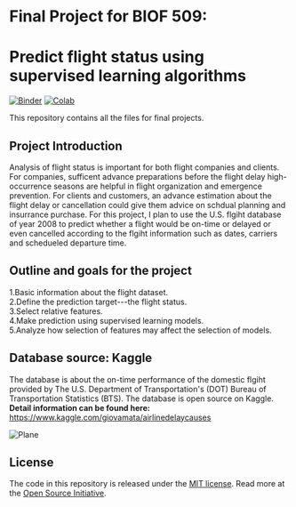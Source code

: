 # Final Project for BIOF 509:
# Predict flight status using supervised learning algorithms

[![Binder](https://mybinder.org/badge_logo.svg)](https://mybinder.org/v2/gh/Wolfking2015/final-project/master?urlpath=lab/tree/final-project.ipynb)
[![Colab](https://colab.research.google.com/assets/colab-badge.svg)](https://colab.research.google.com/github/Wolfking2015/final-project/blob/master/final-project.ipynb)

This repository contains all the files for final projects.

## Project Introduction
Analysis of flight status is important for both flight companies and clients. For companies, sufficent advance preparations before the flight delay high-occurrence seasons are helpful in flight organization and emergence prevention. For clients and customers, an advance estimation about the flight delay or cancellation could give them advice on schdual planning and insurrance purchase. For this project, I plan to use the U.S. flgiht database of year 2008 to predict whether a flight would be on-time or delayed or even cancelled according to the flgiht information such as dates, carriers and schedueled departure time.

## Outline and goals for the project
1.Basic information about the flight dataset.\
2.Define the prediction target---the flight status.\
3.Select relative features.\
4.Make prediction using supervised learning models.\
5.Analyze how selection of features may affect the selection of models.

## Database source: Kaggle
The database is about the on-time performance of the domestic flgiht provided by The U.S. Department of Transportation's (DOT) Bureau of Transportation Statistics (BTS). The database is open source on Kaggle. \
**Detail information can be found here:** \
<https://www.kaggle.com/giovamata/airlinedelaycauses>

![Plane](https://opensource.com/sites/default/files/styles/image-full-size/public/lead-images/plane_travel_world_international.png?itok=jG3sYPty)


## License

The code in this repository is released under the [MIT license](LICENSE-CODE). Read more at the [Open Source Initiative](https://opensource.org/licenses/MIT).

